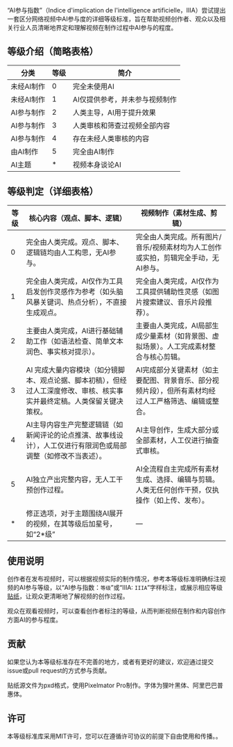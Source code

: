 “AI参与指数”（Indice d'implication de l'intelligence artificielle，IIIA）尝试提出一套区分网络视频中AI参与度的详细等级标准，旨在帮助视频创作者、观众以及相关行业人员清晰地界定和理解视频在制作过程中AI参与的程度。

## 等级介绍（简略表格）

| 分类       | **等级** | 简介                           |
| ---------- | -------- | ------------------------------ |
| 未经AI制作 | 0        | 完全未使用AI                   |
| 未经AI制作 | 1        | AI仅提供参考，并未参与视频制作 |
| AI参与制作 | 2        | 人类主导，AI用于提升效果       |
| AI参与制作 | 3        | 人类审核和筛查过视频全部内容   |
| AI参与制作 | 4        | 存在未经人类审核的内容         |
| 由AI制作   | 5        | 完全由AI制作                   |
| AI主题     | \*       | 视频本身谈论AI                 |

## 等级判定（详细表格）

| **等级** | **核心内容（观点、脚本、逻辑）**                             | **视频制作（素材生成、剪辑）**                               |
| -------- | ------------------------------------------------------------ | ------------------------------------------------------------ |
| 0        | 完全由人类完成。观点、脚本、逻辑链均由人工构思，无AI参与。   | 完全由人类完成。所有图片/音乐/视频素材均为人工创作或实拍，剪辑完全手动，无AI参与。 |
| 1        | 完全由人类完成，AI仅作为工具启发创作灵感作为参考（如头脑风暴关键词、热点分析），不直接生成观点。 | 完全由人类完成，AI仅作为工具提供辅助性灵感（如图片搜索建议、音乐片段推荐）。 |
| 2        | 主要由人类完成，AI进行基础辅助工作（如语法检查、简单文本润色、事实核对提示）。 | 主要由人类完成，AI局部生成少量素材（如背景图、虚拟场景）。人工完成素材整合与核心剪辑。 |
| 3        | AI 完成大量内容模块（如分镜脚本、观点论据、脚本初稿），但经过人工深度修改、审核、核实事实并最终定稿。人类保留关键决策权。 | AI完成部分关键素材（如主要配图、背景音乐、部分视频片段），但所有素材均经过人工严格筛选、编辑或整合。 |
| 4        | AI主导内容生产完整逻辑链（如新闻评论的论点推演、故事线设计），人工仅进行有限润色或局部调整（如修改不当表述）。 | AI主导创作，生成大部分或全部素材，人工仅进行抽查式审核。     |
| 5        | AI独立产出完整内容，无人工干预创作过程。                     | AI全流程自主完成所有素材生成、选择、编辑与剪辑。人类无任何创作干预，仅执操作（如上传、发布）。 |
| \*       | 修正选项，对于主题围绕AI展开的视频，在其等级后加星号，如“2\*级” | —                                                            |

## 使用说明

创作者在发布视频时，可以根据视频实际的制作情况，参考本等级标准明确标注视频的AI参与等级，以“AI参与指数：`等级`”或“IIIA: `IIIA`”字样标注，或展示相应等级[贴纸](贴纸)，让观众更清晰地了解视频的创作过程。

观众在观看视频时，可以查看创作者标注的等级，从而判断视频在制作和内容创作方面AI的参与程度。

## 贡献

如果您认为本等级标准存在不完善的地方，或者有更好的建议，欢迎通过提交issue或pull request的方式参与贡献。

贴纸源文件为pxd格式，使用Pixelmator Pro制作。字体为狸叶黑体、阿里巴巴普惠体。

## 许可

本等级标准库采用MIT许可，您可以在遵循许可协议的前提下自由使用和传播。。
